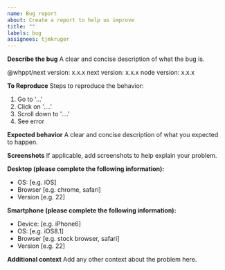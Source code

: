 ```yaml
---
name: Bug report
about: Create a report to help us improve
title: ""
labels: bug
assignees: tjmkruger
---
```


**Describe the bug**
A clear and concise description of what the bug is.

@whppt/next version: x.x.x
next version: x.x.x
node version: x.x.x

**To Reproduce**
Steps to reproduce the behavior:

1. Go to '...'
2. Click on '....'
3. Scroll down to '....'
4. See error

**Expected behavior**
A clear and concise description of what you expected to happen.

**Screenshots**
If applicable, add screenshots to help explain your problem.

**Desktop (please complete the following information):**

- OS: [e.g. iOS]
- Browser [e.g. chrome, safari]
- Version [e.g. 22]

**Smartphone (please complete the following information):**

- Device: [e.g. iPhone6]
- OS: [e.g. iOS8.1]
- Browser [e.g. stock browser, safari]
- Version [e.g. 22]

**Additional context**
Add any other context about the problem here.
